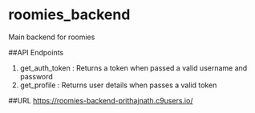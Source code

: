 # roomies_backend
Main backend for roomies

##API Endpoints
1) get_auth_token : Returns a token when passed a valid username and password
2) get_profile : Returns user details when passes a valid token

##URL 
https://roomies-backend-prithajnath.c9users.io/
